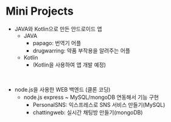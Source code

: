 # Mini Projects
- JAVA와 Kotlin으로 만든 안드로이드 앱
  - JAVA
    - papago: 번역기 어플
    - drugwarring: 약품 부작용을 알려주는 어플
  - Kotlin
    - (Kotlin을 사용하여 앱 개발 예정)

<br>

- node.js을 사용한 WEB 백엔드 (클론 코딩)
  - node.js express ~ MySQL/mongoDB 연동해서 기능 구현
    - PersonalSNS: 익스프레스로 SNS 서비스 만들기(MySQL)
    - chattingweb: 실시간 채팅방 만들기(mongoDB)
